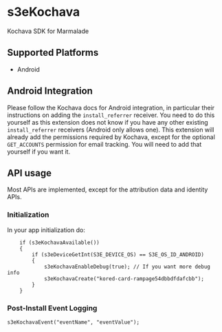 # s3eKochava
Kochava SDK for Marmalade

## Supported Platforms
 * Android

## Android Integration
Please follow the Kochava docs for Android integration, in particular their instructions on adding the `install_referrer` receiver. You need to do this yourself as this extension does not know if you have any other existing `install_referrer` receivers (Android only allows one). This extension will already add the permissions required by Kochava, except for the optional `GET_ACCOUNTS` permission for email tracking. You will need to add that yourself if you want it.

## API usage
Most APIs are implemented, except for the attribution data and identity APIs.

### Initialization
In your app initialization do:
```
	if (s3eKochavaAvailable())
	{
		if (s3eDeviceGetInt(S3E_DEVICE_OS) == S3E_OS_ID_ANDROID)
		{
			s3eKochavaEnableDebug(true); // If you want more debug info
			s3eKochavaCreate("kored-card-rampage54dbbdfdafcbb");
		}
	}
```

### Post-Install Event Logging
```
s3eKochavaEvent("eventName", "eventValue");
```
